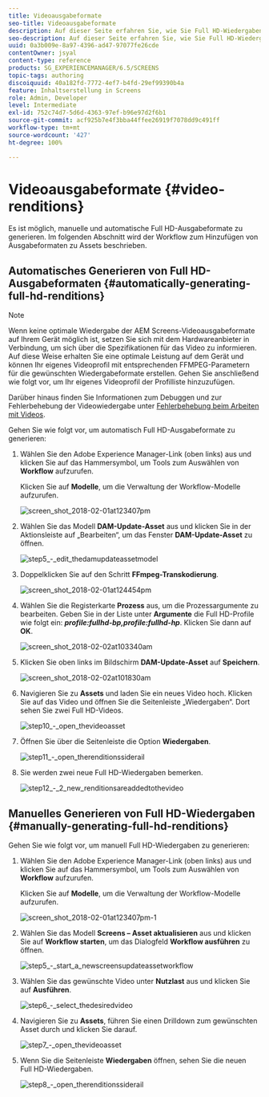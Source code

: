 ```yaml
---
title: Videoausgabeformate
seo-title: Videoausgabeformate
description: Auf dieser Seite erfahren Sie, wie Sie Full HD-Wiedergaben für Screens-Projekte generieren.
seo-description: Auf dieser Seite erfahren Sie, wie Sie Full HD-Wiedergaben für Screens-Projekte generieren.
uuid: 0a3b009e-8a97-4396-ad47-97077fe26cde
contentOwner: jsyal
content-type: reference
products: SG_EXPERIENCEMANAGER/6.5/SCREENS
topic-tags: authoring
discoiquuid: 40a182fd-7772-4ef7-b4fd-29ef99390b4a
feature: Inhaltserstellung in Screens
role: Admin, Developer
level: Intermediate
exl-id: 752c74d7-5d6d-4363-97ef-b96e97d2f6b1
source-git-commit: acf925b7e4f3bba44ffee26919f7078dd9c491ff
workflow-type: tm+mt
source-wordcount: '427'
ht-degree: 100%

---
```


# Videoausgabeformate {#video-renditions}

Es ist möglich, manuelle und automatische Full HD-Ausgabeformate zu generieren. Im folgenden Abschnitt wird der Workflow zum Hinzufügen von Ausgabeformaten zu Assets beschrieben.

## Automatisches Generieren von Full HD-Ausgabeformaten  {#automatically-generating-full-hd-renditions}

>[!NOTE]
>
>Wenn keine optimale Wiedergabe der AEM Screens-Videoausgabeformate auf Ihrem Gerät möglich ist, setzen Sie sich mit dem Hardwareanbieter in Verbindung, um sich über die Spezifikationen für das Video zu informieren. Auf diese Weise erhalten Sie eine optimale Leistung auf dem Gerät und können Ihr eigenes Videoprofil mit entsprechenden FFMPEG-Parametern für die gewünschten Wiedergabeformate erstellen. Gehen Sie anschließend wie folgt vor, um Ihr eigenes Videoprofil der Profilliste hinzuzufügen.
>
>Darüber hinaus finden Sie Informationen zum Debuggen und zur Fehlerbehebung der Videowiedergabe unter [Fehlerbehebung beim Arbeiten mit Videos](troubleshoot-videos.md).

Gehen Sie wie folgt vor, um automatisch Full HD-Ausgabeformate zu generieren:

1. Wählen Sie den Adobe Experience Manager-Link (oben links) aus und klicken Sie auf das Hammersymbol, um Tools zum Auswählen von **Workflow** aufzurufen.

   Klicken Sie auf **Modelle**, um die Verwaltung der Workflow-Modelle aufzurufen.

   ![screen_shot_2018-02-01at123407pm](assets/screen_shot_2018-02-01at123407pm.png)

1. Wählen Sie das Modell **DAM-Update-Asset** aus und klicken Sie in der Aktionsleiste auf „Bearbeiten“, um das Fenster **DAM-Update-Asset** zu öffnen.

   ![step5_-_edit_thedamupdateassetmodel](assets/step5_-_edit_thedamupdateassetmodel.png)

1. Doppelklicken Sie auf den Schritt **FFmpeg-Transkodierung**.

   ![screen_shot_2018-02-01at124454pm](assets/screen_shot_2018-02-01at124454pm.png)

1. Wählen Sie die Registerkarte **Prozess** aus, um die Prozessargumente zu bearbeiten. Geben Sie in der Liste unter **Argumente** die Full HD-Profile wie folgt ein: ***profile:fullhd-bp,profile:fullhd-hp***. Klicken Sie dann auf **OK**.

   ![screen_shot_2018-02-02at103340am](assets/screen_shot_2018-02-02at103340am.png)

1. Klicken Sie oben links im Bildschirm **DAM-Update-Asset** auf **Speichern**.

   ![screen_shot_2018-02-02at101830am](assets/screen_shot_2018-02-02at101830am.png)

1. Navigieren Sie zu **Assets** und laden Sie ein neues Video hoch. Klicken Sie auf das Video und öffnen Sie die Seitenleiste „Wiedergaben“. Dort sehen Sie zwei Full HD-Videos.

   ![step10_-_open_thevideoasset](assets/step10_-_open_thevideoasset.png)

1. Öffnen Sie über die Seitenleiste die Option **Wiedergaben**.

   ![step11_-_open_therenditionssiderail](assets/step11_-_open_therenditionssiderail.png)

1. Sie werden zwei neue Full HD-Wiedergaben bemerken.

   ![step12_-_2_new_renditionsareaddedtothevideo](assets/step12_-_2_new_renditionsareaddedtothevideo.png)

## Manuelles Generieren von Full HD-Wiedergaben {#manually-generating-full-hd-renditions}

Gehen Sie wie folgt vor, um manuell Full HD-Wiedergaben zu generieren:

1. Wählen Sie den Adobe Experience Manager-Link (oben links) aus und klicken Sie auf das Hammersymbol, um Tools zum Auswählen von **Workflow** aufzurufen.

   Klicken Sie auf **Modelle**, um die Verwaltung der Workflow-Modelle aufzurufen.

   ![screen_shot_2018-02-01at123407pm-1](assets/screen_shot_2018-02-01at123407pm-1.png)

1. Wählen Sie das Modell **Screens – Asset aktualisieren** aus und klicken Sie auf **Workflow starten**, um das Dialogfeld **Workflow ausführen** zu öffnen.

   ![step5_-_start_a_newscreensupdateassetworkflow](assets/step5_-_start_a_newscreensupdateassetworkflow.png)

1. Wählen Sie das gewünschte Video unter **Nutzlast** aus und klicken Sie auf **Ausführen**.

   ![step6_-_select_thedesiredvideo](assets/step6_-_select_thedesiredvideo.png)

1. Navigieren Sie zu **Assets**, führen Sie einen Drilldown zum gewünschten Asset durch und klicken Sie darauf.

   ![step7_-_open_thevideoasset](assets/step7_-_open_thevideoasset.png)

1. Wenn Sie die Seitenleiste **Wiedergaben** öffnen, sehen Sie die neuen Full HD-Wiedergaben.

   ![step8_-_open_therenditionssiderail](assets/step8_-_open_therenditionssiderail.png)
